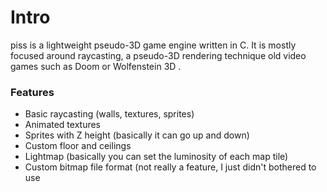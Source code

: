 
# Intro

piss is a lightweight pseudo-3D game engine written in C. It is
mostly focused around raycasting, a pseudo-3D rendering technique old
video games such as Doom or Wolfenstein 3D .

### Features

 * Basic raycasting (walls, textures, sprites)
 * Animated textures
 * Sprites with Z height (basically it can go up and down)
 * Custom floor and ceilings
 * Lightmap (basically you can set the luminosity of each map tile)
 * Custom bitmap file format (not really a feature, I just didn't bothered to use

